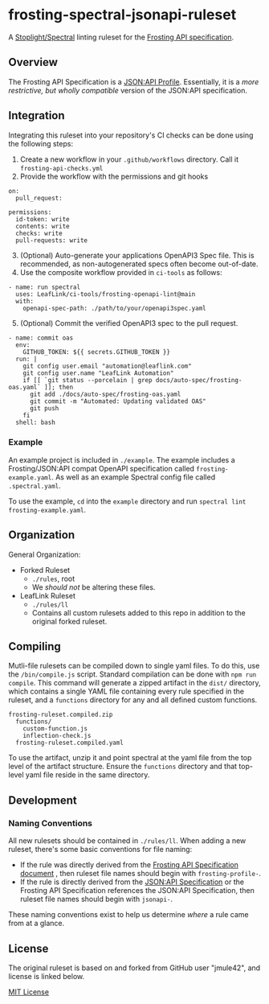 # frosting-spectral-jsonapi-ruleset

A [Stoplight/Spectral](https://github.com/stoplightio/spectral) linting ruleset for the [Frosting API specification](https://leaflink.atlassian.net/wiki/spaces/PLAT/pages/2434302607/Frosting+API+Specification+JSON+API+Profile).

## Overview

The Frosting API Specification is a [JSON:API Profile](https://jsonapi.org/recommendations/#authoring-profiles).
Essentially, it is a _more restrictive, but wholly compatible_ version of the JSON:API specification.

## Integration

Integrating this ruleset into your repository's CI checks can be done using the following steps:

1. Create a new workflow in your `.github/workflows` directory. Call it `frosting-api-checks.yml`
2. Provide the workflow with the permissions and git hooks
```
on:
  pull_request:

permissions:
  id-token: write
  contents: write
  checks: write
  pull-requests: write
```
3. (Optional) Auto-generate your applications OpenAPI3 Spec file. This is recommended, as non-autogenerated specs often become out-of-date.
4. Use the composite workflow provided in `ci-tools` as follows:
```
- name: run spectral
  uses: LeafLink/ci-tools/frosting-openapi-lint@main
  with:
    openapi-spec-path: ./path/to/your/openapi3spec.yaml
```
5. (Optional) Commit the verified OpenAPI3 spec to the pull request.
```
- name: commit oas
  env:
    GITHUB_TOKEN: ${{ secrets.GITHUB_TOKEN }}
  run: |
    git config user.email "automation@leaflink.com"
    git config user.name "LeafLink Automation"
    if [[ `git status --porcelain | grep docs/auto-spec/frosting-oas.yaml` ]]; then
      git add ./docs/auto-spec/frosting-oas.yaml
      git commit -m "Automated: Updating validated OAS"
      git push
    fi
  shell: bash
```

### Example
An example project is included in `./example`. The example includes a Frosting/JSON:API compat OpenAPI specification
called `frosting-example.yaml`. As well as an example Spectral config file called `.spectral.yaml`.

To use the example, `cd` into the `example` directory and run `spectral lint frosting-example.yaml`.

## Organization

General Organization:

- Forked Ruleset
  - `./rules`, root
  - We _should not_ be altering these files.
- LeafLink Ruleset
  - `./rules/ll`
  - Contains all custom rulesets added to this repo in addition to the original forked ruleset.

## Compiling
Mutli-file rulesets can be compiled down to single yaml files. To do this, use the `/bin/compile.js` script. Standard compilation can be done with `npm run compile`. This command will generate a zipped artifact in the `dist/` directory, which contains a single YAML file containing every rule specified in the ruleset, and a `functions` directory for any and all defined custom functions.

```
frosting-ruleset.compiled.zip
  functions/
    custom-function.js
    inflection-check.js
  frosting-ruleset.compiled.yaml
```

To use the artifact, unzip it and point spectral at the yaml file from the top level of the artifact structure. Ensure the `functions` directory and that top-level yaml file reside in the same directory.

## Development

### Naming Conventions

All new rulesets should be contained in `./rules/ll`. When adding a new ruleset, there's some basic conventions
for file naming:

- If the rule was directly derived from the [Frosting API Specification document](https://leaflink.atlassian.net/wiki/spaces/PLAT/pages/2434302607/Frosting+API+Specification+JSON+API+Profile)
  , then ruleset file names should begin with `frosting-profile-`.
- If the rule is directly derived from the [JSON:API Specification](https://jsonapi.org/) or the Frosting API
  Specification references the JSON:API Specification, then ruleset file names should begin with `jsonapi-`.

These naming conventions exist to help us determine _where_ a rule came from at a glance.

## License

The original ruleset is based on and forked from GitHub user "jmule42", and license is linked below.

[MIT License](https://github.com/jmlue42/spectral-jsonapi-ruleset/blob/main/LICENSE)
